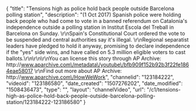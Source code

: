 {
    "title": "Tensions high as police hold back people outside Barcelona polling station",
    "description": "(1 Oct 2017) Spanish police were holding back people who had come to vote in a banned referendum on Catalonia's independence outside a polling station in Institut Escola del Treball in Barcelona on Sunday. \r\nSpain's Constitutional Court ordered the vote to be suspended and central authorities say it's illegal. \r\nRegional separatist leaders have pledged to hold it anyway, promising to declare independence if the \"yes\" side wins, and have called on 5.3 million eligible voters to cast ballots.\r\n\r\n\r\nYou can license this story through AP Archive: http:\/\/www.aparchive.com\/metadata\/youtube\/bfb909f152b92b3f22fe1864eae58017 \r\nFind out more about AP Archive: http:\/\/www.aparchive.com\/HowWeWork",
    "channelid": "123184222",
    "videoid": "123186580",
    "date_created": "1507276202",
    "date_modified": "1508436473",
    "type": "",
    "layout": "channelVideo",
    "url": "\/c1\/tensions-high-as-police-hold-back-people-outside-barcelona-polling-station\/123184222-123186580"
}